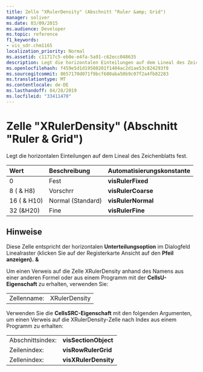 ```yaml
---
title: Zelle "XRulerDensity" (Abschnitt "Ruler &amp; Grid")
manager: soliver
ms.date: 03/09/2015
ms.audience: Developer
ms.topic: reference
f1_keywords:
- vis_sdr.chm1165
localization_priority: Normal
ms.assetid: c11717c5-eb0e-e4fa-5a91-c62ecc048635
description: Legt die horizontalen Einteilungen auf dem Lineal des Zeichenblatts fest.
ms.openlocfilehash: f459e5d1d19580201f1404ac2d1ae53c824293f8
ms.sourcegitcommit: 8657170d071f9bcf680aba50b9c07f2a4fb82283
ms.translationtype: MT
ms.contentlocale: de-DE
ms.lasthandoff: 04/28/2019
ms.locfileid: "33411470"
---
```

# <a name="xrulerdensity-cell-ruler-amp-grid-section"></a>Zelle "XRulerDensity" (Abschnitt "Ruler &amp; Grid")

Legt die horizontalen Einteilungen auf dem Lineal des Zeichenblatts fest.
  
|**Wert**|**Beschreibung**|**Automatisierungskonstante**|
|:-----|:-----|:-----|
|0  <br/> |Fest  <br/> |**visRulerFixed** <br/> |
|8 ( &amp; H8)  <br/> |Vorschrr  <br/> |**visRulerCoarse** <br/> |
|16 ( &amp; H10)  <br/> |Normal (Standard)  <br/> |**visRulerNormal** <br/> |
|32 (&amp;H20)  <br/> |Fine  <br/> |**visRulerFine** <br/> |
   
## <a name="remarks"></a>Hinweise

Diese Zelle entspricht der horizontalen **Unterteilungsoption** im Dialogfeld  Linealraster (klicken Sie auf der Registerkarte Ansicht auf den **Pfeil anzeigen).** **&amp;** 
  
Um einen Verweis auf die Zelle XRulerDensity anhand des Namens aus einer anderen Formel oder aus einem Programm mit der **CellsU-Eigenschaft** zu erhalten, verwenden Sie: 
  
|||
|:-----|:-----|
|Zellenname:  <br/> |XRulerDensity  <br/> |
   
Verwenden Sie die **CellsSRC-Eigenschaft** mit den folgenden Argumenten, um einen Verweis auf die XRulerDensity-Zelle nach Index aus einem Programm zu erhalten: 
  
|||
|:-----|:-----|
|Abschnittsindex:  <br/> |**visSectionObject** <br/> |
|Zeilenindex:  <br/> |**visRowRulerGrid** <br/> |
|Zellenindex:  <br/> |**visXRulerDensity** <br/> |
   

